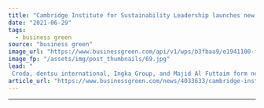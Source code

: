```yaml
---
title: "Cambridge Institute for Sustainability Leadership launches new Business Transformation Group"
date: "2021-06-29"
tags: 
  - business green
source: "business green"
image_url: "https://www.businessgreen.com/api/v1/wps/b3fbaa9/e1941100-f5c1-4e84-99df-a40c2c885761/7/cambridge-185x114.jpg"
image_fp: "/assets/img/post_thumbnails/69.jpg"
lead: "
 Croda, dentsu international, Ingka Group, and Majid Al Futtaim form new group designed to accelerate the development of cutting edge sustainability practices ..."
article_url: "https://www.businessgreen.com/news/4033633/cambridge-institute-sustainability-leadership-launches-business-transformation-group"
---
```


---
